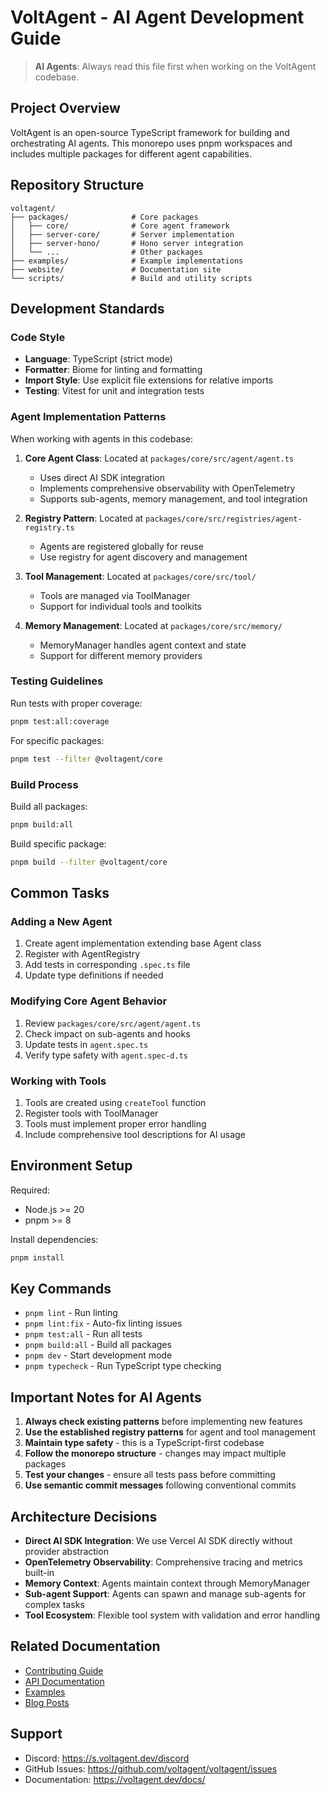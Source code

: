 # VoltAgent - AI Agent Development Guide

> **AI Agents**: Always read this file first when working on the VoltAgent codebase.

## Project Overview

VoltAgent is an open-source TypeScript framework for building and orchestrating AI agents. This monorepo uses pnpm workspaces and includes multiple packages for different agent capabilities.

## Repository Structure

```
voltagent/
├── packages/              # Core packages
│   ├── core/              # Core agent framework
│   ├── server-core/       # Server implementation
│   ├── server-hono/       # Hono server integration
│   └── ...                # Other packages
├── examples/              # Example implementations
├── website/               # Documentation site
└── scripts/               # Build and utility scripts
```

## Development Standards

### Code Style

- **Language**: TypeScript (strict mode)
- **Formatter**: Biome for linting and formatting
- **Import Style**: Use explicit file extensions for relative imports
- **Testing**: Vitest for unit and integration tests

### Agent Implementation Patterns

When working with agents in this codebase:

1. **Core Agent Class**: Located at `packages/core/src/agent/agent.ts`
   - Uses direct AI SDK integration
   - Implements comprehensive observability with OpenTelemetry
   - Supports sub-agents, memory management, and tool integration

2. **Registry Pattern**: Located at `packages/core/src/registries/agent-registry.ts`
   - Agents are registered globally for reuse
   - Use registry for agent discovery and management

3. **Tool Management**: Located at `packages/core/src/tool/`
   - Tools are managed via ToolManager
   - Support for individual tools and toolkits

4. **Memory Management**: Located at `packages/core/src/memory/`
   - MemoryManager handles agent context and state
   - Support for different memory providers

### Testing Guidelines

Run tests with proper coverage:

```bash
pnpm test:all:coverage
```

For specific packages:

```bash
pnpm test --filter @voltagent/core
```

### Build Process

Build all packages:

```bash
pnpm build:all
```

Build specific package:

```bash
pnpm build --filter @voltagent/core
```

## Common Tasks

### Adding a New Agent

1. Create agent implementation extending base Agent class
2. Register with AgentRegistry
3. Add tests in corresponding `.spec.ts` file
4. Update type definitions if needed

### Modifying Core Agent Behavior

1. Review `packages/core/src/agent/agent.ts`
2. Check impact on sub-agents and hooks
3. Update tests in `agent.spec.ts`
4. Verify type safety with `agent.spec-d.ts`

### Working with Tools

1. Tools are created using `createTool` function
2. Register tools with ToolManager
3. Tools must implement proper error handling
4. Include comprehensive tool descriptions for AI usage

## Environment Setup

Required:

- Node.js >= 20
- pnpm >= 8

Install dependencies:

```bash
pnpm install
```

## Key Commands

- `pnpm lint` - Run linting
- `pnpm lint:fix` - Auto-fix linting issues
- `pnpm test:all` - Run all tests
- `pnpm build:all` - Build all packages
- `pnpm dev` - Start development mode
- `pnpm typecheck` - Run TypeScript type checking

## Important Notes for AI Agents

1. **Always check existing patterns** before implementing new features
2. **Use the established registry patterns** for agent and tool management
3. **Maintain type safety** - this is a TypeScript-first codebase
4. **Follow the monorepo structure** - changes may impact multiple packages
5. **Test your changes** - ensure all tests pass before committing
6. **Use semantic commit messages** following conventional commits

## Architecture Decisions

- **Direct AI SDK Integration**: We use Vercel AI SDK directly without provider abstraction
- **OpenTelemetry Observability**: Comprehensive tracing and metrics built-in
- **Memory Context**: Agents maintain context through MemoryManager
- **Sub-agent Support**: Agents can spawn and manage sub-agents for complex tasks
- **Tool Ecosystem**: Flexible tool system with validation and error handling

## Related Documentation

- [Contributing Guide](CONTRIBUTING.md)
- [API Documentation](website/docs/api/)
- [Examples](examples/)
- [Blog Posts](website/blog/)

## Support

- Discord: https://s.voltagent.dev/discord
- GitHub Issues: https://github.com/voltagent/voltagent/issues
- Documentation: https://voltagent.dev/docs/
